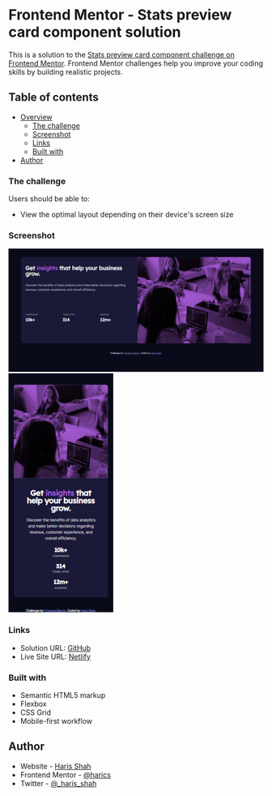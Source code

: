 # Frontend Mentor - Stats preview card component solution

This is a solution to the [Stats preview card component challenge on Frontend Mentor](https://www.frontendmentor.io/challenges/stats-preview-card-component-8JqbgoU62). Frontend Mentor challenges help you improve your coding skills by building realistic projects.

## Table of contents

- [Overview](#overview)
  - [The challenge](#the-challenge)
  - [Screenshot](#screenshot)
  - [Links](#links)
  - [Built with](#built-with)
- [Author](#author)

### The challenge

Users should be able to:

- View the optimal layout depending on their device's screen size

### Screenshot

![](./desktop.png)
![](./mobile.png)

### Links

- Solution URL: [GitHub](https://github.com/hariscs/stats-card)
- Live Site URL: [Netlify](https://status-card.netlify.app/)

### Built with

- Semantic HTML5 markup
- Flexbox
- CSS Grid
- Mobile-first workflow

## Author

- Website - [Haris Shah](https://github.com/hariscs)
- Frontend Mentor - [@harics](https://www.frontendmentor.io/profile/hariscs)
- Twitter - [@\_haris_shah](https://www.twitter.com/_haris_shah)
